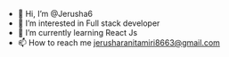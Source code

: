 - 👋 Hi, I’m @Jerusha6
- 👀 I’m interested in Full stack developer
- 🌱 I’m currently learning React Js
- 📫 How to reach me jerusharanitamiri8663@gmail.com

<!---
Jerusha6/Jerusha6 is a ✨ special ✨ repository because its `README.md` (this file) appears on your GitHub profile.
You can click the Preview link to take a look at your changes.
--->
